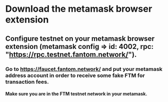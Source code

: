 # Download the metamask browser extension

## Configure testnet on your metamask browser extension (metamask config => id: 4002, rpc: "https://rpc.testnet.fantom.network/").

### Go to https://faucet.fantom.network/ and put your metamask address account in order to receive some fake FTM for transaction fees.

#### Make sure you are in the FTM testnet network in your metamask. 

##### 

